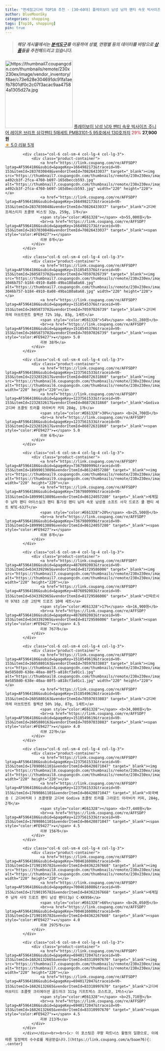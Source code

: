 ```yaml
---
title: "면세점고디바 TOP10 추천 - [30~60대] 플레이보이 남성 남자 팬티 속옷 빅사이즈 주니어 레이온 브리프 삼각팬티 5매세트 PMB3101-5 95호에서 130호까지"
author: BlueMoonSky
categories: shopping
tags: [Top10, shopping]
pin: true
---
```


> ##### 해당 게시물에서는 [**분석도구**](https://itemscout.io/)를 이용하여 **성별**, **연령별** 등의 데이터를 바탕으로 [**상품**](https://link.coupang.com/a/baae76)들을 추천해드리고 있습니다.
<div class="container"><div class="row">
            <div class="col-6 col-sm-4 col-lg-4 col-lg-3">
                <div class="product-container">
                    <a href="https://link.coupang.com/re/AFFSDP?lptag=AF5964186&subid=&pageKey=4631918762&traceid=V0-153&itemId=5751857636&vendorItemId=73050481556" target="_blank"><img src="https://thumbnail7.coupangcdn.com/thumbnails/remote/230x230ex/image/vendor_inventory/f8ae/c73e628e304691dc91fa1aefb7801df0c2c07f3acac9aa47584a1305d27a.jpg" alt="https://thumbnail7.coupangcdn.com/thumbnails/remote/230x230ex/image/vendor_inventory/f8ae/c73e628e304691dc91fa1aefb7801df0c2c07f3acac9aa47584a1305d27a.jpg" width="220" height="220"></a>
                    <a href="https://link.coupang.com/re/AFFSDP?lptag=AF5964186&subid=&pageKey=4631918762&traceid=V0-153&itemId=5751857636&vendorItemId=73050481556" target="_blank">플레이보이 남성 남자 팬티 속옷 빅사이즈 주니어 레이온 브리프 삼각팬티 5매세트 PMB3101-5 95호에서 130호까지</a>
                    <span style="color:#E61328">29%</span> <b>27,900원</b>
                    <br><a href="https://link.coupang.com/re/AFFSDP?lptag=AF5964186&subid=&pageKey=4631918762&traceid=V0-153&itemId=5751857636&vendorItemId=73050481556" target="_blank"><span style="color:#FE9427">★</span> 5.0
                    리뷰 5개</a>
                </div>
            </div>
            
            <div class="col-6 col-sm-4 col-lg-4 col-lg-3">
                <div class="product-container">
                    <a href="https://link.coupang.com/re/AFFSDP?lptag=AF5964186&subid=&pageKey=1664982173&traceid=V0-153&itemId=2837030848&vendorItemId=70826433037" target="_blank"><img src="https://thumbnail7.coupangcdn.com/thumbnails/remote/230x230ex/image/retail/images/1227644581338296-a492cb3f-2fca-4760-b697-165dbeccb593.jpg" alt="https://thumbnail7.coupangcdn.com/thumbnails/remote/230x230ex/image/retail/images/1227644581338296-a492cb3f-2fca-4760-b697-165dbeccb593.jpg" width="220" height="220"></a>
                    <a href="https://link.coupang.com/re/AFFSDP?lptag=AF5964186&subid=&pageKey=1664982173&traceid=V0-153&itemId=2837030848&vendorItemId=70826433037" target="_blank">고디바 프레스티지 초콜렛 비스킷 32p, 259g, 1개</a>
                    <span style="color:#E61328"></span> <b>55,000원</b>
                    <br><a href="https://link.coupang.com/re/AFFSDP?lptag=AF5964186&subid=&pageKey=1664982173&traceid=V0-153&itemId=2837030848&vendorItemId=70826433037" target="_blank"><span style="color:#FE9427">★</span> 
                    리뷰 0개</a>
                </div>
            </div>
            
            <div class="col-6 col-sm-4 col-lg-4 col-lg-3">
                <div class="product-container">
                    <a href="https://link.coupang.com/re/AFFSDP?lptag=AF5964186&subid=&pageKey=1518545376&traceid=V0-153&itemId=2605873702&vendorItemId=70597026739" target="_blank"><img src="https://thumbnail7.coupangcdn.com/thumbnails/remote/230x230ex/image/retail/images/427065517819694-3046b757-b184-4910-8a08-49ba180a8a68.jpg" alt="https://thumbnail7.coupangcdn.com/thumbnails/remote/230x230ex/image/retail/images/427065517819694-3046b757-b184-4910-8a08-49ba180a8a68.jpg" width="220" height="220"></a>
                    <a href="https://link.coupang.com/re/AFFSDP?lptag=AF5964186&subid=&pageKey=1518545376&traceid=V0-153&itemId=2605873702&vendorItemId=70597026739" target="_blank">고디바 까레 어쏘트먼트 컬렉션 72% 16p, 83g, 1세트</a>
                    <span style="color:#E61328">54%</span> <b>31,280원</b>
                    <br><a href="https://link.coupang.com/re/AFFSDP?lptag=AF5964186&subid=&pageKey=1518545376&traceid=V0-153&itemId=2605873702&vendorItemId=70597026739" target="_blank"><span style="color:#FE9427">★</span> 5.0
                    리뷰 38개</a>
                </div>
            </div>
            
            <div class="col-6 col-sm-4 col-lg-4 col-lg-3">
                <div class="product-container">
                    <a href="https://link.coupang.com/re/AFFSDP?lptag=AF5964186&subid=&pageKey=1237561533&traceid=V0-153&itemId=2232832617&vendorItemId=86872631860" target="_blank"><img src="https://thumbnail6.coupangcdn.com/thumbnails/remote/230x230ex/image/vendor_inventory/3906/99127c452c9aecf9d71f16b1e09dc03579bd64f081557c894dcad07ff365.png" alt="https://thumbnail6.coupangcdn.com/thumbnails/remote/230x230ex/image/vendor_inventory/3906/99127c452c9aecf9d71f16b1e09dc03579bd64f081557c894dcad07ff365.png" width="220" height="220"></a>
                    <a href="https://link.coupang.com/re/AFFSDP?lptag=AF5964186&subid=&pageKey=1237561533&traceid=V0-153&itemId=2232832617&vendorItemId=86872631860" target="_blank">Godiva 고디바 초콜릿 트러플 아라비카 커피 284g, 1개</a>
                    <span style="color:#E61328">30%</span> <b>24,700원</b>
                    <br><a href="https://link.coupang.com/re/AFFSDP?lptag=AF5964186&subid=&pageKey=1237561533&traceid=V0-153&itemId=2232832617&vendorItemId=86872631860" target="_blank"><span style="color:#FE9427">★</span> 5.0
                    리뷰 6개</a>
                </div>
            </div>
            
            <div class="col-6 col-sm-4 col-lg-4 col-lg-3">
                <div class="product-container">
                    <a href="https://link.coupang.com/re/AFFSDP?lptag=AF5964186&subid=&pageKey=7367980999&traceid=V0-153&itemId=18999013089&vendorItemId=86124057280" target="_blank"><img src="https://thumbnail9.coupangcdn.com/thumbnails/remote/230x230ex/image/vendor_inventory/1b7a/e54931cb9f1ed88edb48437ab245323dd49105810d49d0d3a754580a3019.jpg" alt="https://thumbnail9.coupangcdn.com/thumbnails/remote/230x230ex/image/vendor_inventory/1b7a/e54931cb9f1ed88edb48437ab245323dd49105810d49d0d3a754580a3019.jpg" width="220" height="220"></a>
                    <a href="https://link.coupang.com/re/AFFSDP?lptag=AF5964186&subid=&pageKey=7367980999&traceid=V0-153&itemId=18999013089&vendorItemId=86124057280" target="_blank">세계일주 남자 팬티 아이스실크 팬티 통기성 팬티 남자 속옷 남성용 소프트 사각 드로즈 쿨 팬티 세트 NTE-63JT</a>
                    <span style="color:#E61328">20%</span> <b>25,500원</b>
                    <br><a href="https://link.coupang.com/re/AFFSDP?lptag=AF5964186&subid=&pageKey=7367980999&traceid=V0-153&itemId=18999013089&vendorItemId=86124057280" target="_blank"><span style="color:#FE9427">★</span> 
                    리뷰 0개</a>
                </div>
            </div>
            
            <div class="col-6 col-sm-4 col-lg-4 col-lg-3">
                <div class="product-container">
                    <a href="https://link.coupang.com/re/AFFSDP?lptag=AF5964186&subid=&pageKey=4876092083&traceid=V0-153&itemId=6343392965&vendorItemId=81729586006" target="_blank"><img src="https://thumbnail7.coupangcdn.com/thumbnails/remote/230x230ex/image/vendor_inventory/8907/f221d36d3be6fc06bfdbd2230b7010c5b75b6446205639b8706b877c2c85.JPG" alt="https://thumbnail7.coupangcdn.com/thumbnails/remote/230x230ex/image/vendor_inventory/8907/f221d36d3be6fc06bfdbd2230b7010c5b75b6446205639b8706b877c2c85.JPG" width="220" height="220"></a>
                    <a href="https://link.coupang.com/re/AFFSDP?lptag=AF5964186&subid=&pageKey=4876092083&traceid=V0-153&itemId=6343392965&vendorItemId=81729586006" target="_blank">인따르시아 9703 스판 고탄력 드로즈 10매 세트</a>
                    <span style="color:#E61328">17%</span> <b>16,900원</b>
                    <br><a href="https://link.coupang.com/re/AFFSDP?lptag=AF5964186&subid=&pageKey=4876092083&traceid=V0-153&itemId=6343392965&vendorItemId=81729586006" target="_blank"><span style="color:#FE9427">★</span> 4.5
                    리뷰 767개</a>
                </div>
            </div>
            
            <div class="col-6 col-sm-4 col-lg-4 col-lg-3">
                <div class="product-container">
                    <a href="https://link.coupang.com/re/AFFSDP?lptag=AF5964186&subid=&pageKey=1518549619&traceid=V0-153&itemId=2605880163&vendorItemId=70597033803" target="_blank"><img src="https://thumbnail8.coupangcdn.com/thumbnails/remote/230x230ex/image/retail/images/426689750083089-8e5858d0-638e-40aa-80f5-a818cf3a91c1.jpg" alt="https://thumbnail8.coupangcdn.com/thumbnails/remote/230x230ex/image/retail/images/426689750083089-8e5858d0-638e-40aa-80f5-a818cf3a91c1.jpg" width="220" height="220"></a>
                    <a href="https://link.coupang.com/re/AFFSDP?lptag=AF5964186&subid=&pageKey=1518549619&traceid=V0-153&itemId=2605880163&vendorItemId=70597033803" target="_blank">고디바 까레 어쏘트먼트 컬렉션 50% 16p, 87g, 1세트</a>
                    <span style="color:#E61328"></span> <b>34,000원</b>
                    <br><a href="https://link.coupang.com/re/AFFSDP?lptag=AF5964186&subid=&pageKey=1518549619&traceid=V0-153&itemId=2605880163&vendorItemId=70597033803" target="_blank"><span style="color:#FE9427">★</span> 4.0
                    리뷰 22개</a>
                </div>
            </div>
            
            <div class="col-6 col-sm-4 col-lg-4 col-lg-3">
                <div class="product-container">
                    <a href="https://link.coupang.com/re/AFFSDP?lptag=AF5964186&subid=&pageKey=1237561533&traceid=V0-153&itemId=17890861101&vendorItemId=86420871047" target="_blank"><img src="https://thumbnail8.coupangcdn.com/thumbnails/remote/230x230ex/image/vendor_inventory/d4a2/868dedf56f40f596e0315aa149dac9c5b90a99a259971305ecfff3c11ef3.jpg" alt="https://thumbnail8.coupangcdn.com/thumbnails/remote/230x230ex/image/vendor_inventory/d4a2/868dedf56f40f596e0315aa149dac9c5b90a99a259971305ecfff3c11ef3.jpg" width="220" height="220"></a>
                    <a href="https://link.coupang.com/re/AFFSDP?lptag=AF5964186&subid=&pageKey=1237561533&traceid=V0-153&itemId=17890861101&vendorItemId=86420871047" target="_blank">외국배송 ( 고디바커피 ) 초콜렛향 고디바 Godiva 초콜릿 트러플 그라운드 아라비카 커피, 284g, 2개</a>
                    <span style="color:#E61328"></span> <b>77,440원</b>
                    <br><a href="https://link.coupang.com/re/AFFSDP?lptag=AF5964186&subid=&pageKey=1237561533&traceid=V0-153&itemId=17890861101&vendorItemId=86420871047" target="_blank"><span style="color:#FE9427">★</span> 4.5
                    리뷰 156개</a>
                </div>
            </div>
            
            <div class="col-6 col-sm-4 col-lg-4 col-lg-3">
                <div class="product-container">
                    <a href="https://link.coupang.com/re/AFFSDP?lptag=AF5964186&subid=&pageKey=7004616080&traceid=V0-153&itemId=17190195782&vendorItemId=84362267668" target="_blank"><img src="https://thumbnail8.coupangcdn.com/thumbnails/remote/230x230ex/image/vendor_inventory/10f5/264c3c842bad6c5767f53ea9582db16cd7bd3daf58378252814418802fad.jpg" alt="https://thumbnail8.coupangcdn.com/thumbnails/remote/230x230ex/image/vendor_inventory/10f5/264c3c842bad6c5767f53ea9582db16cd7bd3daf58378252814418802fad.jpg" width="220" height="220"></a>
                    <a href="https://link.coupang.com/re/AFFSDP?lptag=AF5964186&subid=&pageKey=7004616080&traceid=V0-153&itemId=17190195782&vendorItemId=84362267668" target="_blank">세계일주 남자 사각 드로즈 팬티 남성 팬티(3p) C-KK956</a>
                    <span style="color:#E61328">66%</span> <b>26,050원</b>
                    <br><a href="https://link.coupang.com/re/AFFSDP?lptag=AF5964186&subid=&pageKey=7004616080&traceid=V0-153&itemId=17190195782&vendorItemId=84362267668" target="_blank"><span style="color:#FE9427">★</span> 4.0
                    리뷰 2975개</a>
                </div>
            </div>
            
            <div class="col-6 col-sm-4 col-lg-4 col-lg-3">
                <div class="product-container">
                    <a href="https://link.coupang.com/re/AFFSDP?lptag=AF5964186&subid=&pageKey=6940172047&traceid=V0-153&itemId=16826132665&vendorItemId=83310997670" target="_blank"><img src="https://thumbnail7.coupangcdn.com/thumbnails/remote/230x230ex/image/vendor_inventory/21c7/9d17cfc9d275c288bedc5ebb4e35eff70a7fe952ee625f4c5a7347a73fbf.jpg" alt="https://thumbnail7.coupangcdn.com/thumbnails/remote/230x230ex/image/vendor_inventory/21c7/9d17cfc9d275c288bedc5ebb4e35eff70a7fe952ee625f4c5a7347a73fbf.jpg" width="220" height="220"></a>
                    <a href="https://link.coupang.com/re/AFFSDP?lptag=AF5964186&subid=&pageKey=6940172047&traceid=V0-153&itemId=16826132665&vendorItemId=83310997670" target="_blank">고디바 어쏘티드 초콜렛 크리에이션 골드마크 311g 기프트박스 코스트코, 1박스</a>
                    <span style="color:#E61328"></span> <b>25,710원</b>
                    <br><a href="https://link.coupang.com/re/AFFSDP?lptag=AF5964186&subid=&pageKey=6940172047&traceid=V0-153&itemId=16826132665&vendorItemId=83310997670" target="_blank"><span style="color:#FE9427">★</span> 4.5
                    리뷰 213개</a>
                </div>
            </div>
            </div></div><br><br>[👉 이 포스팅은 쿠팡 파트너스 활동의 일환으로, 이에 따른 일정액의 수수료를 제공받습니다.](https://link.coupang.com/a/baae76){: .center}